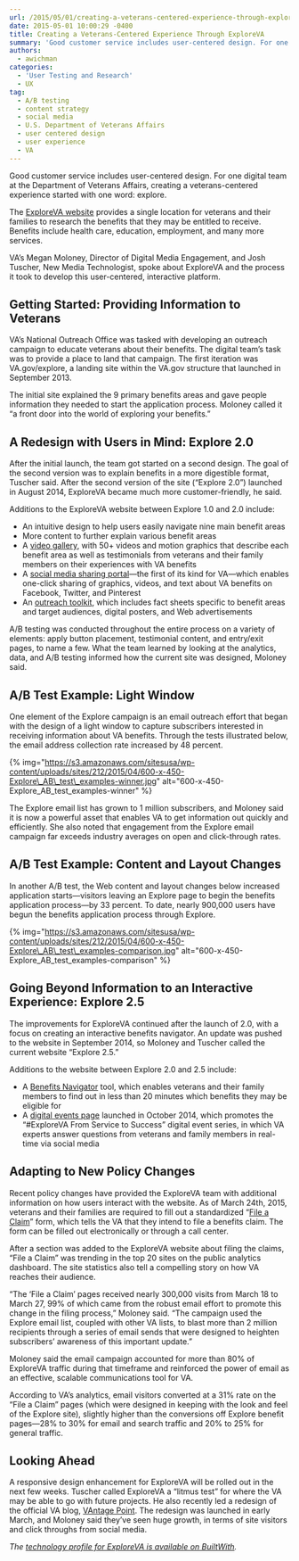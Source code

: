 ```yaml
---
url: /2015/05/01/creating-a-veterans-centered-experience-through-exploreva/
date: 2015-05-01 10:00:29 -0400
title: Creating a Veterans-Centered Experience Through ExploreVA
summary: 'Good customer service includes user-centered design. For one digital team at the Department of Veterans Affairs, creating a veterans-centered experience started with one word: explore. The ExploreVA website provides a single location for veterans and their families to research the benefits that they may be entitled to receive. Benefits include health care, education, employment, and'
authors:
  - awichman
categories:
  - 'User Testing and Research'
  - UX
tag:
  - A/B testing
  - content strategy
  - social media
  - U.S. Department of Veterans Affairs
  - user centered design
  - user experience
  - VA
---
```


Good customer service includes user-centered design. For one digital team at the Department of Veterans Affairs, creating a veterans-centered experience started with one word: explore.

The [ExploreVA website](http://explore.va.gov/) provides a single location for veterans and their families to research the benefits that they may be entitled to receive. Benefits include health care, education, employment, and many more services.

VA’s Megan Moloney, Director of Digital Media Engagement, and Josh Tuscher, New Media Technologist, spoke about ExploreVA and the process it took to develop this user-centered, interactive platform.

## Getting Started: Providing Information to Veterans

VA’s National Outreach Office was tasked with developing an outreach campaign to educate veterans about their benefits. The digital team’s task was to provide a place to land that campaign. The first iteration was VA.gov/explore, a landing site within the VA.gov structure that launched in September 2013.

The initial site explained the 9 primary benefits areas and gave people information they needed to start the application process. Moloney called it “a front door into the world of exploring your benefits.”

## A Redesign with Users in Mind: Explore 2.0

After the initial launch, the team got started on a second design. The goal of the second version was to explain benefits in a more digestible format, Tuscher said. After the second version of the site (“Explore 2.0”) launched in August 2014, ExploreVA became much more customer-friendly, he said.

Additions to the ExploreVA website between Explore 1.0 and 2.0 include:

  * An intuitive design to help users easily navigate nine main benefit areas
  * More content to further explain various benefit areas
  * A [video gallery](http://explore.va.gov/video-gallery), with 50+ videos and motion graphics that describe each benefit area as well as testimonials from veterans and their family members on their experiences with VA benefits
  * A [social media sharing portal](http://explore.va.gov/outreach-sharing)—the first of its kind for VA—which enables one-click sharing of graphics, videos, and text about VA benefits on Facebook, Twitter, and Pinterest
  * An [outreach toolkit](http://explore.va.gov/outreach-materials), which includes fact sheets specific to benefit areas and target audiences, digital posters, and Web advertisements

A/B testing was conducted throughout the entire process on a variety of elements: apply button placement, testimonial content, and entry/exit pages, to name a few. What the team learned by looking at the analytics, data, and A/B testing informed how the current site was designed, Moloney said.

## A/B Test Example: Light Window

One element of the Explore campaign is an email outreach effort that began with the design of a light window to capture subscribers interested in receiving information about VA benefits. Through the tests illustrated below, the email address collection rate increased by 48 percent.

{% img="https://s3.amazonaws.com/sitesusa/wp-content/uploads/sites/212/2015/04/600-x-450-Explore\_AB\_test\_examples-winner.jpg" alt="600-x-450-Explore\_AB\_test\_examples-winner" %}

The Explore email list has grown to 1 million subscribers, and Moloney said it is now a powerful asset that enables VA to get information out quickly and efficiently. She also noted that engagement from the Explore email campaign far exceeds industry averages on open and click-through rates.

## A/B Test Example: Content and Layout Changes

In another A/B test, the Web content and layout changes below increased application starts—visitors leaving an Explore page to begin the benefits application process—by 33 percent. To date, nearly 900,000 users have begun the benefits application process through Explore.

{% img="https://s3.amazonaws.com/sitesusa/wp-content/uploads/sites/212/2015/04/600-x-450-Explore\_AB\_test\_examples-comparison.jpg" alt="600-x-450-Explore\_AB\_test\_examples-comparison" %}

## Going Beyond Information to an Interactive Experience: Explore 2.5

The improvements for ExploreVA continued after the launch of 2.0, with a focus on creating an interactive benefits navigator. An update was pushed to the website in September 2014, so Moloney and Tuscher called the current website “Explore 2.5.”

Additions to the website between Explore 2.0 and 2.5 include:

  * A [Benefits Navigator](http://explore.va.gov/benefits-navigator) tool, which enables veterans and their family members to find out in less than 20 minutes which benefits they may be eligible for
  * A  [digital events page](http://explore.va.gov/events) launched in October 2014, which promotes the “#ExploreVA From Service to Success” digital event series, in which VA experts answer questions from veterans and family members in real-time via social media

## Adapting to New Policy Changes

Recent policy changes have provided the ExploreVA team with additional information on how users interact with the website. As of March 24th, 2015, veterans and their families are required to fill out a standardized “[File a Claim](http://explore.va.gov/file-claim)” form, which tells the VA that they intend to file a benefits claim. The form can be filled out electronically or through a call center.

After a section was added to the ExploreVA website about filing the claims, “File a Claim” was trending in the top 20 sites on the public analytics dashboard. The site statistics also tell a compelling story on how VA reaches their audience.

“The ‘File a Claim’ pages received nearly 300,000 visits from March 18 to March 27, 99% of which came from the robust email effort to promote this change in the filing process,” Moloney said. “The campaign used the Explore email list, coupled with other VA lists, to blast more than 2 million recipients through a series of email sends that were designed to heighten subscribers’ awareness of this important update.”

Moloney said the email campaign accounted for more than 80% of ExploreVA traffic during that timeframe and reinforced the power of email as an effective, scalable communications tool for VA.

According to VA’s analytics, email visitors converted at a 31% rate on the “File a Claim” pages (which were designed in keeping with the look and feel of the Explore site), slightly higher than the conversions off Explore benefit pages—28% to 30% for email and search traffic and 20% to 25% for general traffic.

## Looking Ahead

A responsive design enhancement for ExploreVA will be rolled out in the next few weeks. Tuscher called ExploreVA a “litmus test” for where the VA may be able to go with future projects. He also recently led a redesign of the official VA blog, [VAntage Point](http://www.blogs.va.gov/VAntage/). The redesign was launched in early March, and Moloney said they’ve seen huge growth, in terms of site visitors and click throughs from social media.

_The [technology profile for ExploreVA is available on BuiltWith](http://builtwith.com/explore.va.gov)._